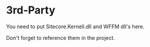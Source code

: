 3rd-Party
==================

You need to put Sitecore.Kernell.dll and WFFM dll's here.

Don't forget to reference them in the project.
